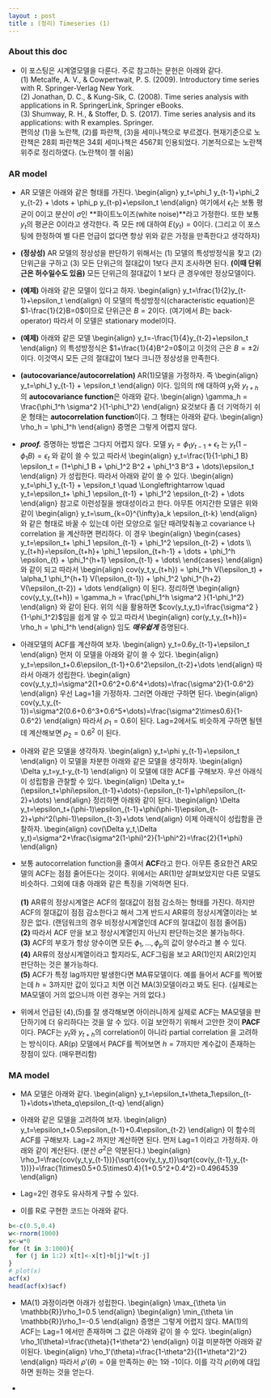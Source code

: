 ```yaml
---
layout : post 
title : (정리) Timeseries (1)
---
```


### About this doc 

- 이 포스팅은 시계열모델을 다룬다. 주로 참고하는 문헌은 아래와 같다. <br/>
(1) Metcalfe, A. V., & Cowpertwait, P. S. (2009). Introductory time series with R. Springer-Verlag New York. <br/>
(2) Jonathan, D. C., & Kung-Sik, C. (2008). Time series analysis with applications in R. SpringerLink, Springer eBooks. <br/>
(3) Shumway, R. H., & Stoffer, D. S. (2017). Time series analysis and its applications: with R examples. Springer. <br/>
편의상 (1)을 노란책, (2)를 파란책, (3)을 세미나책으로 부르겠다. 현재기준으로 노란책은 28회 파란책은 34회 세미나책은 4567회 인용되었다. 기본적으로는 노란책위주로 정리하였다. (노란책이 젤 쉬움) 

### AR model
- AR 모델은 아래와 같은 형태를 가진다. 
\begin{align}
y_t=\phi_1 y_{t-1}+\phi_2 y_{t-2} + \dots + \phi_p y_{t-p}+\epsilon_t 
\end{align}
여기에서 $\epsilon_t$는 보통 평균이 $0$이고 분산이 $\sigma$인 **화이트노이즈(white noise)**라고 가정한다. 또한 보통 $y_t$의 평균은 $0$이라고 생각한다. 즉 모든 $t$에 대하여 $E(y_t)=0$이다. (그리고 이 포스팅에 한정하여 별 다른 언급이 없다면 항상 위와 같은 가정을 만족한다고 생각하자) 

- **(정상성)** AR 모델의 정상성을 판단하기 위해서는 (1) 모델의 특성방정식을 찾고 (2) 단위근을 구하고 (3) 모든 단위근의 절대값이 $1$보다 큰지 조사하면 된다. **(이때 단위근은 허수일수도 있음)** 모든 단위근의 절대값이 $1$ 보다 큰 경우에만 정상모델이다. 

- **(예제)** 아래와 같은 모델이 있다고 하자. 
\begin{align}
y_t=\frac{1}{2}y_{t-1}+\epsilon_t
\end{align}
이 모델의 특성방정식(characteristic equation)은 $1-\frac{1}{2}B=0$이므로 단위근은 $B=2$이다. (여기에서 $B$는 back-operator) 따라서 이 모델은 stationary model이다. 

- **(예제)** 아래와 같은 모델
\begin{align}
y_t=-\frac{1}{4}y_{t-2}+\epsilon_t
\end{align}
의 특성방정식은 $1+\frac{1}{4}B^2=0$이고 이것의 근은 $B=\pm 2i$이다. 이것역시 모든 근의 절대값이 $1$보다 크니깐 정상성을 만족한다. 

- **(autocovariance/autocorrelation)** AR(1)모델을 가정하자. 즉 
\begin{align}
y_t=\phi_1 y_{t-1} + \epsilon_t 
\end{align}
이다. 임의의 $t$에 대하여 $y_t$와 $y_{t+h}$의 **autocovariance function**은 아래와 같다. 
\begin{align}
\gamma_h = \frac{\phi_1^h \sigma^2 }{1-\phi_1^2}
\end{align}
요것보다 좀 더 기억하기 쉬운 형태는 **autocorrelation function**이다. 그 형태는 아래와 같다. 
\begin{align}
\rho_h = \phi_1^h
\end{align}
증명은 그렇게 어렵지 않다. 

- ***proof.*** 증명하는 방법은 그다지 어렵지 않다. 모델 $y_t=\phi_1 y_{t-1} + \epsilon_t$ 는 
$y_t(1-\phi_1 B)=\epsilon_t$ 와 같이 쓸 수 있고 따라서 
\begin{align}
y_t=\frac{1}{1-\phi_1 B} \epsilon_t = (1+\phi_1 B + \phi_1^2 B^2 + \phi_1^3 B^3 + \dots)\epsilon_t 
\end{align}
가 성립한다. 따라서 아래와 같이 쓸 수 있다. 
\begin{align}
y_t=\phi_1 y_{t-1} + \epsilon_t \quad \Longleftrightarrow  \quad y_t=\epsilon_t+ \phi_1 \epsilon_{t-1} + \phi_1^2 \epsilon_{t-2} + \dots
\end{align} 
참고로 이런성질을 쌍대성이라고 한다. 아무튼 어지간한 모델은 위와 같이 
\begin{align}
y_t=\sum_{k=0}^{\infty}a_k \epsilon_{t-k}
\end{align}
와 같은 형태로 바꿀 수 있는데 이런 모양으로 일단 때려맞춰놓고 covariance 나 correlation 을 계산하면 편리하다. 이 경우 
\begin{align}
\begin{cases}
y_t=\epsilon_t+ \phi_1 \epsilon_{t-1} + \phi_1^2 \epsilon_{t-2} + \dots \\\\ 
y_{t+h}=\epsilon_{t+h}+ \phi_1 \epsilon_{t+h-1} + \dots + \phi_1^h \epsilon_{t} + \phi_1^{h+1} \epsilon_{t-1} + \dots\\ 
\end{cases}
\end{align}
와 같이 되고 따라서 
\begin{align}
cov(y_t,y_{t+h}) = \phi_1^h V(\epsilon_t) + \alpha_1 \phi_1^{h+1} V(\epsilon_{t-1}) +  \phi_1^2 \phi_1^{h+2} V(\epsilon_{t-2}) + \dots
\end{align}
이 된다. 정리하면 
\begin{align}
cov(y_t,y_{t+h}) = \gamma_h = \frac{\phi_1^h \sigma^2 }{1-\phi_1^2}
\end{align}
와 같이 된다. 위의 식을 활용하면 $cov(y_t,y_t)=\frac{\sigma^2 }{1-\phi_1^2}$임을 쉽게 알 수 있고 따라서 
\begin{align}
cor(y_t,y_{t+h})= \rho_h = \phi_1^h 
\end{align}
임도 ***매우쉽게*** 증명된다. 

- 아래모델의 ACF를 계산하여 보자.
\begin{align}
y_t=0.6y_{t-1}+\epsilon_t
\end{align}
먼저 이 모델을 아래와 같이 쓸 수 있다. 
\begin{align}
y_t=\epsilon_t+0.6\epsilon_{t-1}+0.6^2\epsilon_{t-2}+\dots
\end{align}
따라서 아래가 성립한다. 
\begin{align}
cov(y_t,y_t)=\sigma^2(1+0.6^2+0.6^4+\dots)=\frac{\sigma^2}{1-0.6^2}
\end{align}
우선 Lag=1을 가정하자. 그러면 아래만 구하면 된다. 
\begin{align}
cov(y_t,y_{t-1})=\sigma^2(0.6+0.6^3+0.6^5+\dots)=\frac{\sigma^2\times0.6}{1-0.6^2}
\end{align}
따라서 $\rho_1=0.6$이 된다. Lag=2에서도 비슷하게 구하면 될텐데 계산해보면 $\rho_2=0.6^2$ 이 된다. 

- 아래와 같은 모델을 생각하자. 
\begin{align}
y_t=\phi y_{t-1}+\epsilon_t
\end{align}
이 모델을 차분한 아래와 같은 모델을 생각하자. 
\begin{align}
\Delta y_t=y_t-y_{t-1}
\end{align}
이 모델에 대한 ACF를 구해보자. 우선 아래식이 성립함을 관찰할 수 있다. 
\begin{align}
\Delta y_t=(\epsilon_t+\phi\epsilon_{t-1}+\dots)-(\epsilon_{t-1}+\phi\epsilon_{t-2}+\dots)
\end{align}
정리하면 아래와 같이 된다. 
\begin{align}
\Delta y_t=\epsilon_t+(\phi-1)\epsilon_{t-1}+\phi(\phi-1)\epsilon_{t-2}+\phi^2(\phi-1)\epsilon_{t-3}+\dots
\end{align}
이제 아래식이 성립함을 관찰하자. 
\begin{align}
cov(\Delta y_t,\Delta y_t)=\sigma^2+\frac{\sigma^2(1-\phi)^2}{1-\phi^2}=\frac{2}{1+\phi}
\end{align}

- 보통 autocorrelation function을 줄여서 **ACF**라고 한다. 아무튼 중요한건 AR모델의 ACF는 점점 줄어든다는 것이다. 위에서는 AR(1)만 살펴보았지만 다른 모델도 비슷하다. 그외에 대충 아래와 같은 특징을 기억하면 된다. <br/><br/>
**(1)** AR류의 정상시계열은 ACF의 절대값이 점점 감소하는 형태를 가진다. 하지만 ACF의 절대값이 점점 감소한다고 해서 그게 반드시 AR류의 정상시계열이라는 보장은 없다. (랜덤워크의 경우 비정상시계열인데 ACF의 절대값이 점점 줄어듬) <br/>
**(2)** 따라서 ACF 만을 보고 정상시계열인지 아닌지 판단하는것은 불가능하다. <br/>
**(3)** ACF의 부호가 항상 양수이면 모든 $\phi_1,\dots,\phi_p$의 값이 양수라고 볼 수 있다. <br/>
**(4)** AR류의 정상시계열이라고 할지라도, ACF그림을 보고 AR(1)인지 AR(2)인지 판단하는 것은 불가능하다. <br/>
**(5)** ACF가 특정 lag까지만 발생한다면 MA류모델이다. 예를 들어서 ACF를 찍어봤는데 $h=3$까지만 값이 있다고 치면 이건 MA(3)모델이라고 봐도 된다. (실제로는 MA모델이 거의 없으니까 이런 경우는 거의 없다.) <br/>

- 위에서 언급된 (4),(5)를 잘 생각해보면 아이러니하게 실제로 ACF는 MA모델을 판단하기에 더 유리하다는 것을 알 수 있다. 이걸 보안하기 위해서 고안한 것이 **PACF**이다. PACF는 $y_t$와 $y_{t+h}$의 correlation이 아니라 partial correlation 을 고려하는 방식이다. AR(p) 모델에서 PACF를 찍어보면 $h=7$까지만 계수값이 존재하는 장점이 있다. (매우편리함) 

### MA model

- MA 모델은 아래와 같다. 
\begin{align}
y_t=\epsilon_t+\theta_1\epsilon_{t-1}+\dots+\theta_q\epsilon_{t-q}
\end{align}

- 아래와 같은 모델을 고려하여 보자. 
\begin{align}
y_t=\epsilon_t+0.5\epsilon_{t-1}+0.4\epsilon_{t-2}
\end{align}
이 함수의 ACF를 구해보자. Lag=2 까지만 계산하면 된다. 먼저 Lag=1 이라고 가정하자. 아래와 같이 계산된다. (분산 $\sigma^2$은 약분된다.)
\begin{align}
\rho_1=\frac{cov(y_t,y_{t-1})}{\sqrt{cov(y_t,y_t)}\sqrt{cov(y_{t-1},y_{t-1})}}=\frac{1\times0.5+0.5\times0.4}{1+0.5^2+0.4^2}=0.4964539
\end{align}

- Lag=2인 경우도 유사하게 구할 수 있다. 

- 이를 R로 구현한 코드는 아래와 같다. 
```r
b<-c(0.5,0.4)
w<-rnorm(1000)
x<-w*0
for (t in 3:1000){
  for (j in 1:2) x[t]<-x[t]+b[j]*w[t-j]
}
# plot(x)
acf(x)
head(acf(x)$acf)
```

- MA(1) 과정이라면 아래가 성립한다. 
\begin{align}
\max_{\theta \in \mathbb{R}}\rho_1=0.5
\end{align}
\begin{align}
\min_{\theta \in \mathbb{R}}\rho_1=-0.5
\end{align}
증명은 그렇게 어렵지 않다. MA(1)의 ACF는 Lag=1 에서만 존재하며 그 값은 아래와 같이 쓸 수 있다. 
\begin{align}
\rho_1(\theta)=\frac{\theta}{1+\theta^2}
\end{align}
이걸 미분하면 아래와 같이된다. 
\begin{align}
\rho_1'(\theta)=\frac{1-\theta^2}{(1+\theta^2)^2}
\end{align}
따라서 $\rho'(\theta)=0$을 만족하는 $\theta$는 1와 -1이다. 이를 각각 $\rho(\theta)$에 대입하면 원하는 것을 얻는다. 

- 